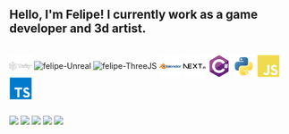 ## Hello, I'm Felipe! I currently work as a game developer and 3d artist.

<div style="display: inline_block"><br>
  <img align="center" alt="felipe-Unity" height="40" width="40" src="https://raw.githubusercontent.com/devicons/devicon/master/icons/unity/unity-line-wordmark.svg">
  <img align="center" alt="felipe-Unreal" height="40" width="40" src="https://raw.githubusercontent.com/devicons/devicon/master/icons/unrealengine/
  unrealengine-original-wordmark.svg">
  <img align="center" alt="felipe-ThreeJS" height="40" width="40" src="https://raw.githubusercontent.com/devicons/devicon/master/icons/
  threejs/threejs-original-wordmark.svg">
  <img align="center" alt="felipe-Blender" height="40" width="40" src="https://raw.githubusercontent.com/devicons/devicon/master/icons/blender/blender-original-wordmark.svg">
  <img align="center" alt="felipe-NextJS" height="40" width="40" src="https://raw.githubusercontent.com/devicons/devicon/master/icons/nextjs/nextjs-original-wordmark.svg">
  <img align="center" alt="felipe-Csharp" height="40" width="40" src="https://raw.githubusercontent.com/devicons/devicon/master/icons/csharp/csharp-original.svg">
  <img align="center" alt="felipe-Python" height="40" width="40" src="https://raw.githubusercontent.com/devicons/devicon/master/icons/python/python-original.svg">
  <img align="center" alt="felipe-Js" height="40" width="40" src="https://raw.githubusercontent.com/devicons/devicon/master/icons/javascript/javascript-plain.svg">
  <img align="center" alt="felipe-Ts" height="40" width="40" src="https://raw.githubusercontent.com/devicons/devicon/master/icons/typescript/typescript-plain.svg">
</div>
  
  ##
 
<div> 
  <a href="https://instagram.com/rafaballerini" target="_blank"><img src="https://img.shields.io/badge/-Instagram-%23E4405F?style=for-the-badge&logo=instagram&logoColor=white" target="_blank"></a>
 	<a href="https://www.twitch.tv/rafaballerinii" target="_blank"><img src="https://img.shields.io/badge/Twitch-9146FF?style=for-the-badge&logo=twitch&logoColor=white" target="_blank"></a>
 <a href="https://discord.gg/wagxzStdcR" target="_blank"><img src="https://img.shields.io/badge/Discord-7289DA?style=for-the-badge&logo=discord&logoColor=white" target="_blank"></a> 
  <a href = "mailto:contatorafaballerini@gmail.com"><img src="https://img.shields.io/badge/-Gmail-%23333?style=for-the-badge&logo=gmail&logoColor=white" target="_blank"></a>
  <a href="https://www.linkedin.com/in/rafaella-ballerini-45875016a" target="_blank"><img src="https://img.shields.io/badge/-LinkedIn-%230077B5?style=for-the-badge&logo=linkedin&logoColor=white" target="_blank"></a> 
  
</div>
